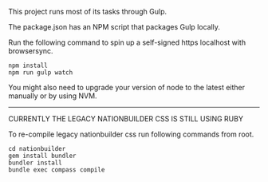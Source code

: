 This project runs most of its tasks through Gulp.

The package.json has an NPM script that packages Gulp locally.

Run the following command to spin up a self-signed https localhost with browsersync.

```
npm install
npm run gulp watch
```

You might also need to upgrade your version of node to the latest either manually or by using NVM.

---

CURRENTLY THE LEGACY NATIONBUILDER CSS IS STILL USING RUBY

To re-compile legacy nationbuilder css run following commands from root.


```
cd nationbuilder
gem install bundler
bundler install
bundle exec compass compile
```
